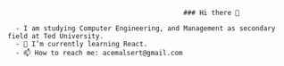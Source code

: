                                                 ### Hi there 👋

      - I am studying Computer Engineering, and Management as secondary field at Ted University. 
      - 🌱 I’m currently learning React.
      - 📫 How to reach me: acemalsert@gmail.com

<br>

<div id="over" style="position:absolute; width:100%; height:100%>
![Anurag's GitHub stats](https://github-readme-stats.vercel.app/api?username=acemalsert&show_icons=true&theme=radical)
<div>
[![Top Langs](https://github-readme-stats.vercel.app/api/top-langs/?username=acemalsert&layout=compact)](https://github.com/anuraghazra/github-readme-stats)

  





